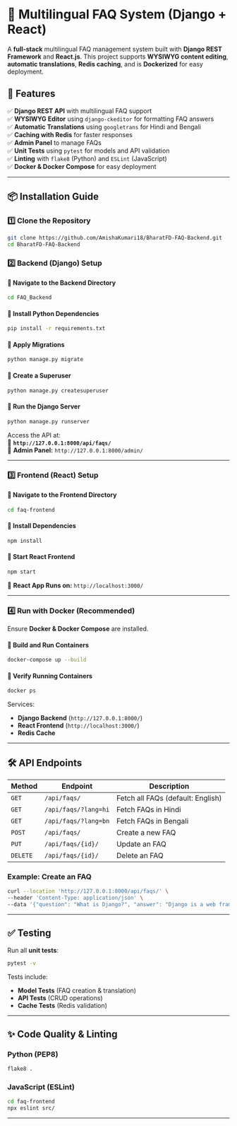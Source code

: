 
# 📘 **Multilingual FAQ System (Django + React)**
A **full-stack** multilingual FAQ management system built with **Django REST Framework** and **React.js**. This project supports **WYSIWYG content editing**, **automatic translations**, **Redis caching**, and is **Dockerized** for easy deployment.

## 🚀 **Features**
✅ **Django REST API** with multilingual FAQ support  
✅ **WYSIWYG Editor** using `django-ckeditor` for formatting FAQ answers  
✅ **Automatic Translations** using `googletrans` for Hindi and Bengali  
✅ **Caching with Redis** for faster responses  
✅ **Admin Panel** to manage FAQs  
✅ **Unit Tests** using `pytest` for models and API validation  
✅ **Linting** with `flake8` (Python) and `ESLint` (JavaScript)  
✅ **Docker & Docker Compose** for easy deployment  


---

## 📦 **Installation Guide**
### **1️⃣ Clone the Repository**
```sh
git clone https://github.com/AmishaKumari18/BharatFD-FAQ-Backend.git
cd BharatFD-FAQ-Backend

```

### **2️⃣ Backend (Django) Setup**
#### **🔹 Navigate to the Backend Directory**
```sh
cd FAQ_Backend
```
#### **🔹 Install Python Dependencies**
```sh
pip install -r requirements.txt
```

#### **🔹 Apply Migrations**
```sh
python manage.py migrate
```

#### **🔹 Create a Superuser**
```sh
python manage.py createsuperuser
```

#### **🔹 Run the Django Server**
```sh
python manage.py runserver
```
Access the API at:  
📌 **`http://127.0.0.1:8000/api/faqs/`**  
📌 **Admin Panel:** `http://127.0.0.1:8000/admin/`

---

### **3️⃣ Frontend (React) Setup**
#### **🔹 Navigate to the Frontend Directory**
```sh
cd faq-frontend
```

#### **🔹 Install Dependencies**
```sh
npm install
```

#### **🔹 Start React Frontend**
```sh
npm start
```
📌 **React App Runs on:** `http://localhost:3000/`

---

### **4️⃣ Run with Docker (Recommended)**
Ensure **Docker & Docker Compose** are installed.

#### **🔹 Build and Run Containers**
```sh
docker-compose up --build
```

#### **🔹 Verify Running Containers**
```sh
docker ps
```
Services:
- **Django Backend** (`http://127.0.0.1:8000/`)
- **React Frontend** (`http://localhost:3000/`)
- **Redis Cache**

---

## 🛠 **API Endpoints**
| Method | Endpoint | Description |
|--------|----------|-------------|
| `GET` | `/api/faqs/` | Fetch all FAQs (default: English) |
| `GET` | `/api/faqs/?lang=hi` | Fetch FAQs in Hindi |
| `GET` | `/api/faqs/?lang=bn` | Fetch FAQs in Bengali |
| `POST` | `/api/faqs/` | Create a new FAQ |
| `PUT` | `/api/faqs/{id}/` | Update an FAQ |
| `DELETE` | `/api/faqs/{id}/` | Delete an FAQ |

### **Example: Create an FAQ**
```sh
curl --location 'http://127.0.0.1:8000/api/faqs/' \
--header 'Content-Type: application/json' \
--data '{"question": "What is Django?", "answer": "Django is a web framework for Python."}'
```

---

## ✅ **Testing**
Run all **unit tests**:
```sh
pytest -v
```
Tests include:
- **Model Tests** (FAQ creation & translation)
- **API Tests** (CRUD operations)
- **Cache Tests** (Redis validation)

---

## ✨ **Code Quality & Linting**
### **Python (PEP8)**
```sh
flake8 .
```

### **JavaScript (ESLint)**
```sh
cd faq-frontend
npx eslint src/
```

---
